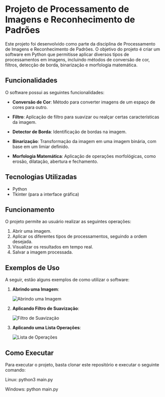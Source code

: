 # Projeto de Processamento de Imagens e Reconhecimento de Padrões

Este projeto foi desenvolvido como parte da disciplina de Processamento de Imagens e Reconhecimento de Padrões. O objetivo do projeto é criar um software em Python que permitisse aplicar diversos tipos de processamentos em imagens, incluindo métodos de conversão de cor, filtros, detecção de borda, binarização e morfologia matemática.

## Funcionalidades

O software possui as seguintes funcionalidades:

- **Conversão de Cor**: Método para converter imagens de um espaço de cores para outro.
  
- **Filtro**: Aplicação de filtro para suavizar ou realçar certas características da imagem.
  
- **Detector de Borda**: Identificação de bordas na imagem.
  
- **Binarização**: Transformação da imagem em uma imagem binária, com base em um limiar definido.
  
- **Morfologia Matemática**: Aplicação de operações morfológicas, como erosão, dilatação, abertura e fechamento.

## Tecnologias Utilizadas

- Python
- Tkinter (para a interface gráfica)

## Funcionamento

O projeto permite ao usuário realizar as seguintes operações:

1. Abrir uma imagem.
2. Aplicar os diferentes tipos de processamentos, seguindo a ordem desejada.
3. Visualizar os resultados em tempo real.
4. Salvar a imagem processada.

## Exemplos de Uso

A seguir, estão alguns exemplos de como utilizar o software:

1. **Abrindo uma Imagem**:

    ![Abrindo uma Imagem](https://asset.cloudinary.com/dojgtl3cd/dcec9463a3ea413bb07afa216b62b76f)

2. **Aplicando Filtro de Suavização**:

    ![Filtro de Suavização](https://asset.cloudinary.com/dojgtl3cd/384d1b9753b04d1dd7486c1a90f83eab)

3. **Aplicando uma Lista Operações**:

    ![Lista de Operações](https://asset.cloudinary.com/dojgtl3cd/b6d1670f70ca8a6af34b86876f52af8d)

## Como Executar

Para executar o projeto, basta clonar este repositório e executar o seguinte comando:

Linux:
python3 main.py

Windows:
python main.py
